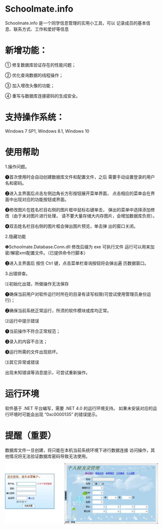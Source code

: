 # Schoolmate.info
  Schoolmate.info 是一个同学信息管理的实用小工具，可以    记录成员的基本信息、联系方式、工作和爱好等信息

# 新增功能：

 ① 修复数据库验证存在的性能问题；
 
 ② 优化查询数据的线程操作；
 
 ③ 加入增改头像的功能；
 
 ④ 重写与数据库连接密码的生成安全。

  
# 支持操作系统：
  Windows 7 SP1, 
  Windows 8.1, 
  Windows 10 

# 使用帮助

1.操作问题。

 ❶首次使用时会自动创建数据库文件和配置文件，之后
 需要手动设置登录的用户名和密码。
 
 ❷进入主界面后点击左侧边角长方形按钮展开菜单界面，
 点击相应的菜单会在界面中出现对应的功能按钮或界面。
 
 ❸修改图片在姓名栏目右侧的图片框中鼠标右键单击，
 弹出的菜单中选择添加修改（由于未对图片进行处理，
 请不要大量存储大内存图片，会增加数据库负担）。
 
 ❹双击姓名栏目右侧的图片框会弹出图片预览，单击弹
 出的窗口关闭。
 
2.隐藏功能

 ❶Schoolmate.Database.Conn.dll 修改后缀为 exe 可执行文件
  运行可以用来加密/解密xml配置文件。（已提供命令行脚本）
  
 ❷进入主界面后 按住 Ctrl 键，点击菜单栏查询按钮将会弹出遍
  历数据窗口。

3.出错排查。

 ⑴初始化出错，所做操作无法保存
 
   ❶确保当前用户对软件运行时所在的目录有读写权限(可尝试使用管理员身份运行)；
   
   ❷确保当前系统正常运行，所须的软件模块或库均正常。
   
 ⑵运行中提示错误
 
   ❶当前操作不符合正常规范；
   
   ❷录入的内容不合法；
   
   ❸运行所需的文件出现损坏。
   
 ⑶其它异常或错误
 
   出现未知错误等消息提示，可尝试重新操作。

# 运行环境

 软件基于 .NET 平台编写，需要 .NET 4.0 的运行环境支持。
如果未安装对应的运行环境时可能会出现 “0xc0000135” 的错误提示。

# 提醒（重要）

 数据库文件一旦创建，将只能在本机当前系统环境下进行数据连接
访问操作，其他情况将无法验证数据库密码导致无法使用。


![同学信息管理工具](https://github.com/fesugar/Schoolmate.info/raw/master/screen.JPG)
